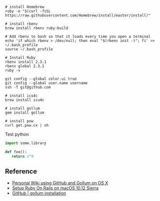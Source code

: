 ```
# install Homebrew
ruby -e "$(curl -fsSL https://raw.githubusercontent.com/Homebrew/install/master/install)"

# install rbenv
brew install rbenv ruby-build

# Add rbenv to bash so that it loads every time you open a terminal
echo 'if which rbenv > /dev/null; then eval "$(rbenv init -)"; fi' >> ~/.bash_profile
source ~/.bash_profile

# Install Ruby
rbenv install 2.3.1
rbenv global 2.3.1
ruby -v

git config --global color.ui true
git config --global user.name username
ssh -T git@github.com

# install icu4c
brew install icu4c

# install gollum
gem install gollum

# install pow
curl get.pow.cx | sh

```

Test python
```Python
import some.library

def foo():
   return 2^9
```


## Reference
- [Personal Wiki using GitHub and Gollum on OS X](http://www.nomachetejuggling.com/2012/05/15/personal-wiki-using-github-and-gollum-on-os-x/)
- [Setup Ruby On Rails on macOS 10.12 Sierra](https://gorails.com/setup/osx/10.12-sierra)
- [GitHub | gollum installation](https://github.com/gollum/gollum/wiki/Installation)